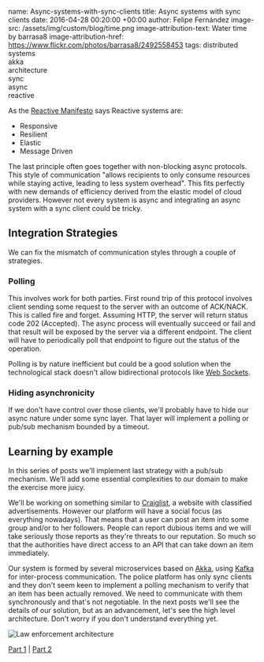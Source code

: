 name: Async-systems-with-sync-clients
title: Async systems with sync clients
date: 2016-04-28 00:20:00 +00:00
author: Felipe Fernández
image-src: /assets/img/custom/blog/time.png
image-attribution-text: Water time by barrasa8
image-attribution-href: https://www.flickr.com/photos/barrasa8/2492558453
tags: distributed systems  
      akka  
      architecture  
      sync  
      async  
      reactive

As the [Reactive Manifesto](http://www.reactivemanifesto.org/) says Reactive systems are:

* Responsive
* Resilient
* Elastic
* Message Driven

The last principle often goes together with non-blocking async protocols. This style of communication "allows recipients to only consume resources while staying active, leading to less system overhead". This fits perfectly with new demands of efficiency derived from the elastic model of cloud providers. However not every system is async and integrating an async system with a sync client could be tricky.


## Integration Strategies

We can fix the mismatch of communication styles through a couple of strategies.

### Polling

This involves work for both parties. First round trip of this protocol involves client sending some request to the server with an outcome of ACK/NACK. This is called fire and forget. Assuming HTTP, the server will return status code 202 (Accepted). The async process will eventually succeed or fail and that result will be exposed by the server via a different endpoint. The client will have to periodically poll that endpoint to figure out the status of the operation.

Polling is by nature inefficient but could be a good solution when the technological stack doesn't allow bidirectional protocols like [Web Sockets](https://www.wikiwand.com/en/WebSocket).

### Hiding asynchronicity

If we don't have control over those clients, we'll probably have to hide our async nature under some sync layer. That layer will implement a polling or pub/sub mechanism bounded by a timeout.

## Learning by example

In this series of posts we'll implement last strategy with a pub/sub mechanism. We'll add some essential complexities to our domain to make the exercise more juicy.

We'll be working on something similar to [Craiglist](https://craigslist.org), a website with classified advertisements. However our platform will have a social focus (as everything nowadays). That means that a user can post an item into some group and/or to her followers. People can report dubious items and we will take seriously those reports as they're threats to our reputation. So much so that the authorities have direct access to an API that can take down an item immediately.

Our system is formed by several microservices based on [Akka](http://akka.io/), using [Kafka](http://kafka.apache.org/) for inter-process communication. The police platform has only sync clients and they don't seem keen to implement a polling mechanism to verify that an item has been actually removed. We need to communicate with them synchronously and that's not negotiable. In the next posts we'll see the details of our solution, but as an advancement, let's see the high level architecture. Don't worry if you don't understand everything yet.

<img src="/assets/img/custom/blog/law_enforcement.png" alt="Law enforcement architecture" title="Law enforcement architecture" class="img img-center img-responsive style-screengrab">

[Part 1](http://codurance.com/2016/04/28/async-systems-with-sync-clients/) | [Part 2](http://codurance.com/2016/04/30/akka-basics/)
